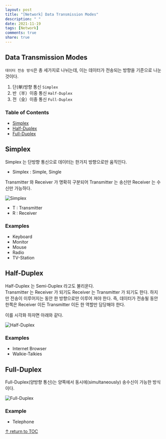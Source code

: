 ```yaml
---
layout: post
title: "[Network] Data Transmission Modes"
description: " "
date: 2021-11-19
tags: [Network]
comments: true
share: true
---
```


## Data Transmission Modes

`데이터 전송 방식`은 총 세가지로 나뉘는데, 이는 데이터가 전송되는 방향을 기준으로 나눈 것이다.

1. 단(单)방향 통신 `Simplex`
1. 반（半）이중 통신 `Half-Duplex`
1. 전（全）이중 통신 `Full-Duplex`

### Table of Contents
* [Simplex](#simplex)
* [Half-Duplex](#half-duplex)
* [Full-Duplex](#full-duplex)

## Simplex
Simplex 는 단방향 통신으로 데이터는 한가지 방향으로만 움직인다.  
- Simplex : Simple, Single

Transmitter 와 Receiver 가 명확히 구분되어 Transmitter 는 송신만 Receiver 는 수신만 가능하다.  

![Simplex](https://user-images.githubusercontent.com/48475824/120071589-0f266280-c0cb-11eb-91cf-24be2a3e185d.gif)

- T : Transmitter
- R : Receiver

### Examples
- Keyboard
- Monitor
- Mouse
- Radio
- TV-Station

## Half-Duplex  
Half-Duplex 는 Semi-Duplex 라고도 불리운다.  
Transmitter 는 Receiver 가 되기도 Receiver 는 Transmitter 가 되기도 한다. 하지만 전송이 이루어지는 동안 한 방향으로만 이루어 져야 한다. 즉, 데이터가 전송될 동안 한쪽은 Receiver 이든 Transmitter 이든 한 역할만 담당해야 한다.  

이를 시각화 하자면 아래와 같다.  

![Half-Duplex](https://user-images.githubusercontent.com/48475824/120071838-e5217000-c0cb-11eb-9f16-871146b6af9f.gif)

### Examples
- Internet Browser
- Walkie-Talkies

## Full-Duplex  
Full-Duplex(양방향 통신)는 양쪽에서 동시에(simultaneously) 송수신이 가능한 방식이다.  

![Full-Duplex](https://user-images.githubusercontent.com/48475824/120072129-223a3200-c0cd-11eb-84e8-4c00f428b0fa.gif)

### Example
- Telephone


[↑ return to TOC](#table-of-contents)